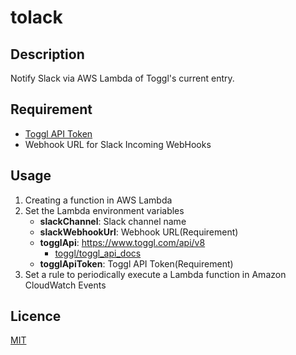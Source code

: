 # tolack

## Description

Notify Slack via AWS Lambda of Toggl's current entry.

## Requirement

- [Toggl API Token](https://toggl.com/app/profile)
- Webhook URL for Slack Incoming WebHooks

## Usage

1. Creating a function in AWS Lambda
2. Set the Lambda environment variables
   - **slackChannel**: Slack channel name
   - **slackWebhookUrl**: Webhook URL(Requirement)
   - **togglApi**: https://www.toggl.com/api/v8
     - [toggl/toggl_api_docs](https://github.com/toggl/toggl_api_docs/blob/master/toggl_api.md)
   - **togglApiToken**: Toggl API Token(Requirement)
3. Set a rule to periodically execute a Lambda function in Amazon CloudWatch Events

## Licence

[MIT](https://github.com/bryutus/tolack/blob/master/LICENSE)
